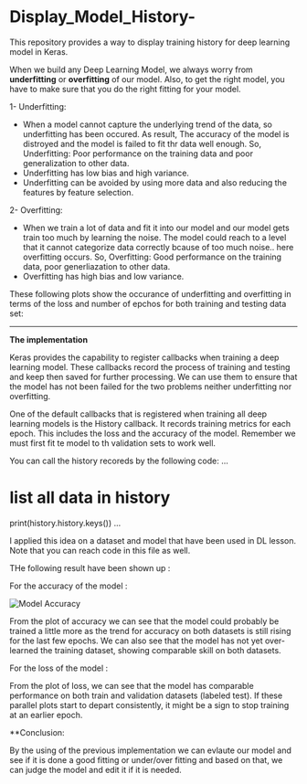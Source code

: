 # Display_Model_History-
This repository provides a way to display training history for deep learning model in Keras.

When we build any Deep Learning Model, we always worry from **underfitting** or **overfitting** of our model. Also, to get the right model, 
you have to make sure that you do the right fitting for your model. 

1- Underfitting: 

- When a model cannot capture the underlying trend of the data, so underfitting has been occured. As result, The accuracy of the model is distroyed and the model is failed to 
fit thr data well enough. So, Underfitting: Poor performance on the training data and poor generalization to other data.
- Underfitting has low bias and high variance. 
- Underfitting can be avoided by using more data and also reducing the features by feature selection.

2- Overfitting:

- When we train a lot of data and fit it into our model and our model gets train too much by learning the noise. The model could reach to a level that it cannot categorize
data correctly bcause of too much noise.. here overfitting occurs. So, Overfitting: Good performance on the training data, poor generliazation to other data.
- Overfitting has high bias and low variance.

These following plots show the occurance of underfitting and overfitting in terms of the loss and number of epchos for both training and testing data set: 


--------------------------------------------------------------
**The implementation**

Keras provides the capability to register callbacks when training a deep learning model. These callbacks record the process of training and testing and keep then saved
for further processing. We can use them to ensure that the model has not been failed for the two problems neither underfitting nor overfitting.

One of the default callbacks that is registered when training all deep learning models is the History callback. It records training metrics for each epoch.
This includes the loss and the accuracy of the model. Remember we must first fit te model to th validation sets to work well. 

You can call the history recoreds by the following code: 
...
# list all data in history
print(history.history.keys())
...

I applied this idea on a dataset and model that have been used in DL lesson.
Note that you can reach code in this file as well. 

THe following result have been shown up : 

For the accuracy of the model : 

![Model Accuracy](https://github.com/omarnj-lab/Display_Model_History-/blob/main/modelaccuracy.png)





From the plot of accuracy we can see that the model could probably be trained a little more as the trend for accuracy on both datasets is still rising for the last few epochs. We can also see that the model has not yet over-learned the training dataset, showing comparable skill on both datasets.


For the loss of the model : 




From the plot of loss, we can see that the model has comparable performance on both train and validation datasets (labeled test). If these parallel plots start to depart consistently, it might be a sign to stop training at an earlier epoch.

**Conclusion: 

By the using of the previous implementation we can evlaute our model and see if it is done a good fitting or under/over fitting
and based on that, we can judge the model and edit it if it is needed. 

